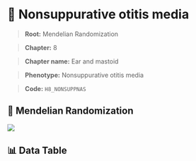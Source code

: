 # 🧪 Nonsuppurative otitis media

> **Root:** Mendelian Randomization

> **Chapter:** 8  

> **Chapter name:** Ear and mastoid

> **Phenotype:** Nonsuppurative otitis media  

> **Code:** `H8_NONSUPPNAS`

## 🧬 Mendelian Randomization  

<img src="/MR/Figures/Forward/H8_NONSUPPNAS.png"/>

## 📊 Data Table

<CsvTableMRF src="/public/MR/Data/Forward/H8_NONSUPPNAS.csv"/>
